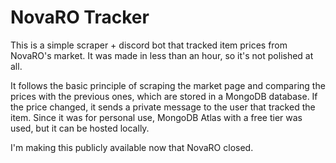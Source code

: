 # NovaRO Tracker

This is a simple scraper + discord bot that tracked item prices from NovaRO's market.
It was made in less than an hour, so it's not polished at all.

It follows the basic principle of scraping the market page and comparing the prices with the previous ones, which are stored in a MongoDB database.
If the price changed, it sends a private message to the user that tracked the item.
Since it was for personal use, MongoDB Atlas with a free tier was used, but it can be hosted locally.

I'm making this publicly available now that NovaRO closed.